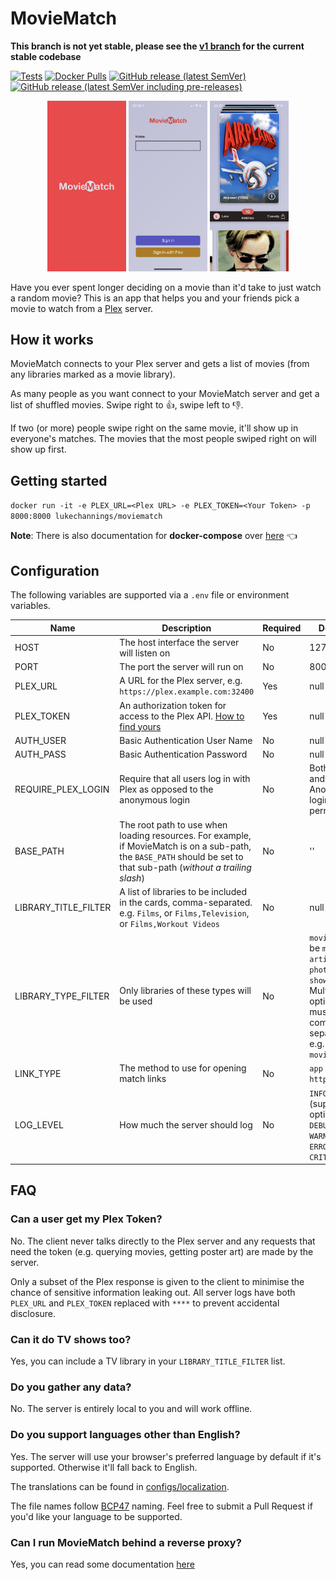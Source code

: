 # MovieMatch

**This branch is not yet stable, please see the [v1 branch](https://github.com/LukeChannings/moviematch/tree/v1) for the current stable codebase**

[![Tests](https://github.com/LukeChannings/moviematch/workflows/Tests/badge.svg?branch=main)](https://github.com/LukeChannings/moviematch/actions/workflows/tests.yaml)
[![Docker Pulls](https://img.shields.io/docker/pulls/lukechannings/moviematch)](https://hub.docker.com/repository/docker/lukechannings/moviematch)
[![GitHub release (latest SemVer)](https://img.shields.io/github/v/release/lukechannings/moviematch?label=Latest+release)](https://github.com/LukeChannings/moviematch/releases)
[![GitHub release (latest SemVer including pre-releases)](https://img.shields.io/github/v/release/lukechannings/moviematch?color=%23E74B4C&include_prereleases&label=Latest%20pre-release)](https://github.com/LukeChannings/moviematch/releases)

<div style="text-align: center">
  <a href="screenshots/Splash.jpeg"><img src="screenshots/Splash.jpeg" alt="Splash Screen" width="25%"></a>
  <a href="screenshots/Login.jpeg"><img src="screenshots/Login.jpeg" alt="Splash Screen" width="25%"></a>
  <a href="screenshots/Rate.jpeg"><img src="screenshots/Rate.jpeg" alt="Splash Screen" width="25%"></a>
</div>

Have you ever spent longer deciding on a movie than it'd take to just watch a random movie? This is an app that helps you and your friends pick a movie to watch from a [Plex](https://www.plex.tv) server.

## How it works

MovieMatch connects to your Plex server and gets a list of movies (from any libraries marked as a movie library).

As many people as you want connect to your MovieMatch server and get a list of shuffled movies. Swipe right to 👍, swipe left to 👎.

If two (or more) people swipe right on the same movie, it'll show up in everyone's matches. The movies that the most people swiped right on will show up first.

## Getting started

`docker run -it -e PLEX_URL=<Plex URL> -e PLEX_TOKEN=<Your Token> -p 8000:8000 lukechannings/moviematch`

**Note**: There is also documentation for **docker-compose** over [here](./docs/docker-compose.markdown) 👈

## Configuration

The following variables are supported via a `.env` file or environment variables.

| Name                 | Description                                                                                                                                                           | Required | Default                                                                                                              |
| -------------------- | --------------------------------------------------------------------------------------------------------------------------------------------------------------------- | -------- | -------------------------------------------------------------------------------------------------------------------- |
| HOST                 | The host interface the server will listen on                                                                                                                          | No       | 127.0.0.1                                                                                                            |
| PORT                 | The port the server will run on                                                                                                                                       | No       | 8000                                                                                                                 |
| PLEX_URL             | A URL for the Plex server, e.g. `https://plex.example.com:32400`                                                                                                      | Yes      | null                                                                                                                 |
| PLEX_TOKEN           | An authorization token for access to the Plex API. [How to find yours](https://support.plex.tv/articles/204059436-finding-an-authentication-token-x-plex-token/)      | Yes      | null                                                                                                                 |
| AUTH_USER            | Basic Authentication User Name                                                                                                                                        | No       | null                                                                                                                 |
| AUTH_PASS            | Basic Authentication Password                                                                                                                                         | No       | null                                                                                                                 |
| REQUIRE_PLEX_LOGIN   | Require that all users log in with Plex as opposed to the anonymous login                                                                                             | No       | Both Plex and Anonymous logins are permitted                                                                         |
| BASE_PATH            | The root path to use when loading resources. For example, if MovieMatch is on a sub-path, the `BASE_PATH` should be set to that sub-path (_without a trailing slash_) | No       | ''                                                                                                                   |
| LIBRARY_TITLE_FILTER | A list of libraries to be included in the cards, comma-separated. e.g. `Films`, or `Films,Television`, or `Films,Workout Videos`                                      | No       | null                                                                                                                 |
| LIBRARY_TYPE_FILTER  | Only libraries of these types will be used                                                                                                                            | No       | `movie`, (can be `movie`, `artist`, `photo`, or `show`). Multiple options must be comma-separated, e.g. `movie,show` |
| LINK_TYPE            | The method to use for opening match links                                                                                                                             | No       | `app` (`app` or `http`)                                                                                              |
| LOG_LEVEL            | How much the server should log                                                                                                                                        | No       | `INFO` (supported options are `DEBUG`, `INFO`, `WARNING`, `ERROR`, and `CRITICAL`)                                   |

## FAQ

### Can a user get my Plex Token?

No. The client never talks directly to the Plex server and any requests that need the token (e.g. querying movies, getting poster art) are made by the server.

Only a subset of the Plex response is given to the client to minimise the chance of sensitive information leaking out.
All server logs have both `PLEX_URL` and `PLEX_TOKEN` replaced with `****` to prevent accidental disclosure.

### Can it do TV shows too?

Yes, you can include a TV library in your `LIBRARY_TITLE_FILTER` list.

### Do you gather any data?

No. The server is entirely local to you and will work offline.

### Do you support languages other than English?

Yes. The server will use your browser's preferred language by default if it's supported. Otherwise it'll fall back to English.

The translations can be found in [configs/localization](./configs/localization).

The file names follow [BCP47](https://tools.ietf.org/html/bcp47) naming. Feel free to submit a Pull Request if you'd like your language to be supported.

### Can I run MovieMatch behind a reverse proxy?

Yes, you can read some documentation [here](./docs/reverse-proxy.markdown)
